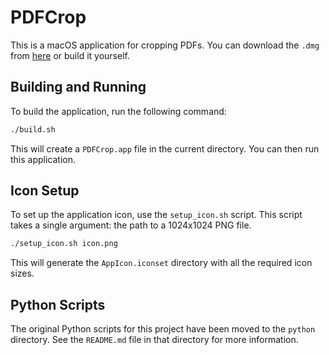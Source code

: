 # PDFCrop

This is a macOS application for cropping PDFs. You can download the `.dmg` from [here](https://github.com/ananswam/pdfcrop/releases/download/v0.0.1/PDFCrop.dmg) or build it yourself.

## Building and Running

To build the application, run the following command:

```bash
./build.sh
```

This will create a `PDFCrop.app` file in the current directory. You can then run this application.

## Icon Setup

To set up the application icon, use the `setup_icon.sh` script. This script takes a single argument: the path to a 1024x1024 PNG file.

```bash
./setup_icon.sh icon.png
```

This will generate the `AppIcon.iconset` directory with all the required icon sizes.

## Python Scripts

The original Python scripts for this project have been moved to the `python` directory. See the `README.md` file in that directory for more information.
